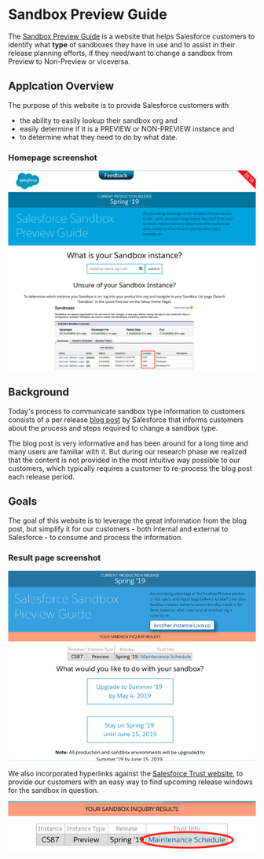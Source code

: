 # Sandbox Preview Guide

The [Sandbox Preview Guide](https://sandbox-preview.herokuapp.com/) is a website that helps Salesforce customers to identify what __type__ of sandboxes they have in use and to assist in their release planning efforts, if they need/want to change a sandbox from Preview to Non-Preview or viceversa.

## Applcation Overview

The purpose of this website is to provide Salesforce customers with 

* the ability to easily lookup their sandbox org and 
* easily determine if it is a PREVIEW or NON-PREVIEW instance and 
* to determine what they need to do by what date.

### Homepage screenshot

[![Screenshot of SRC Home Page](docs/sandbox_homepage.png)](https://sandbox-preview.herokuapp.com/)

## Background

Today's process to communicate sandbox type information to customers consists of a per release [blog post](https://www.salesforce.com/blog/2018/12/spring-19-release-sandbox-preview-instructions.html) by Salesforce that informs customers about the process and steps required to change a sandbox type. 

The blog post is very informative and has been around for a long time and many users are familiar with it. But during our research phase we realized that the content is not provided in the most intuitive way possible to our customers, which typically requires a customer to re-process the blog post each release period.

## Goals

The goal of this website is to leverage the great information from the blog post, but simplify it for our customers - both internal and external to Salesforce - to consume and process the information. 

### Result page screenshot

![Screenshot of Sandbox Inquiry Result Page](docs/sandbox_result_fullpage.png)

We also incorporated hyperlinks against the [Salesforce Trust website](https://trust.salesforce.com/), to provide our customers with an easy way to find upcoming release windows for the sandbox in question.

![Screenshot of Trust link](docs/sandbox_inquiry_result.png)


